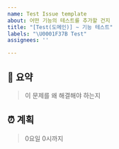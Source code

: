 ```yaml
---
name: Test Issue template
about: 어떤 기능의 테스트를 추가할 건지
title: "[Test(도메인)] ~ 기능 테스트"
labels: "\U0001F37B Test"
assignees: ''

---
```


## 📝 요약

> 이 문제를 왜 해결해야 하는지

## ⏰ 계획

> 0요일 0시까지
